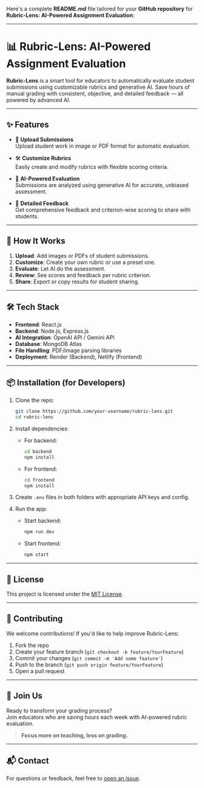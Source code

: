 Here's a complete **README.md** file tailored for your **GitHub repository** for **Rubric-Lens: AI-Powered Assignment Evaluation**:

---

# 📊 Rubric-Lens: AI-Powered Assignment Evaluation

**Rubric-Lens** is a smart tool for educators to automatically evaluate student submissions using customizable rubrics and generative AI. Save hours of manual grading with consistent, objective, and detailed feedback — all powered by advanced AI.

---

## ✨ Features

- 📁 **Upload Submissions**  
  Upload student work in image or PDF format for automatic evaluation.

- 🛠 **Customize Rubrics**  
  Easily create and modify rubrics with flexible scoring criteria.

- 🤖 **AI-Powered Evaluation**  
  Submissions are analyzed using generative AI for accurate, unbiased assessment.

- 📝 **Detailed Feedback**  
  Get comprehensive feedback and criterion-wise scoring to share with students.

---

## 🚀 How It Works

1. **Upload**: Add images or PDFs of student submissions.
2. **Customize**: Create your own rubric or use a preset one.
3. **Evaluate**: Let AI do the assessment.
4. **Review**: See scores and feedback per rubric criterion.
5. **Share**: Export or copy results for student sharing.

---

## 🛠 Tech Stack

- **Frontend**: React.js
- **Backend**: Node.js, Express.js
- **AI Integration**: OpenAI API / Gemini API
- **Database**: MongoDB Atlas
- **File Handling**: PDF/Image parsing libraries
- **Deployment**: Render (Backend), Netlify (Frontend)

---

## 📦 Installation (for Developers)

1. Clone the repo:
   ```bash
   git clone https://github.com/your-username/rubric-lens.git
   cd rubric-lens
   ```

2. Install dependencies:
   - For backend:
     ```bash
     cd backend
     npm install
     ```

   - For frontend:
     ```bash
     cd frontend
     npm install
     ```

3. Create `.env` files in both folders with appropriate API keys and config.

4. Run the app:
   - Start backend:
     ```bash
     npm run dev
     ```

   - Start frontend:
     ```bash
     npm start
     ```

---

## 📄 License

This project is licensed under the [MIT License](LICENSE).

---

## 🤝 Contributing

We welcome contributions! If you'd like to help improve Rubric-Lens:

1. Fork the repo
2. Create your feature branch (`git checkout -b feature/YourFeature`)
3. Commit your changes (`git commit -m 'Add some feature'`)
4. Push to the branch (`git push origin feature/YourFeature`)
5. Open a pull request

---

## 🙌 Join Us

Ready to transform your grading process?  
Join educators who are saving hours each week with AI-powered rubric evaluation.

> **Focus more on teaching, less on grading.**

---

## 📬 Contact

For questions or feedback, feel free to [open an issue](https://github.com/balaji-r-2007/rubric_lens/issues).

